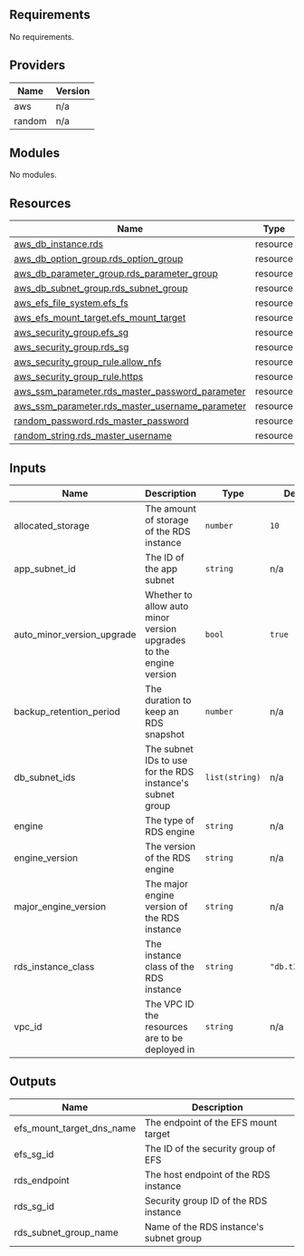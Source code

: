 <!-- BEGIN_TF_DOCS -->
## Requirements

No requirements.

## Providers

| Name | Version |
|------|---------|
| aws | n/a |
| random | n/a |

## Modules

No modules.

## Resources

| Name | Type |
|------|------|
| [aws_db_instance.rds](https://registry.terraform.io/providers/hashicorp/aws/latest/docs/resources/db_instance) | resource |
| [aws_db_option_group.rds_option_group](https://registry.terraform.io/providers/hashicorp/aws/latest/docs/resources/db_option_group) | resource |
| [aws_db_parameter_group.rds_parameter_group](https://registry.terraform.io/providers/hashicorp/aws/latest/docs/resources/db_parameter_group) | resource |
| [aws_db_subnet_group.rds_subnet_group](https://registry.terraform.io/providers/hashicorp/aws/latest/docs/resources/db_subnet_group) | resource |
| [aws_efs_file_system.efs_fs](https://registry.terraform.io/providers/hashicorp/aws/latest/docs/resources/efs_file_system) | resource |
| [aws_efs_mount_target.efs_mount_target](https://registry.terraform.io/providers/hashicorp/aws/latest/docs/resources/efs_mount_target) | resource |
| [aws_security_group.efs_sg](https://registry.terraform.io/providers/hashicorp/aws/latest/docs/resources/security_group) | resource |
| [aws_security_group.rds_sg](https://registry.terraform.io/providers/hashicorp/aws/latest/docs/resources/security_group) | resource |
| [aws_security_group_rule.allow_nfs](https://registry.terraform.io/providers/hashicorp/aws/latest/docs/resources/security_group_rule) | resource |
| [aws_security_group_rule.https](https://registry.terraform.io/providers/hashicorp/aws/latest/docs/resources/security_group_rule) | resource |
| [aws_ssm_parameter.rds_master_password_parameter](https://registry.terraform.io/providers/hashicorp/aws/latest/docs/resources/ssm_parameter) | resource |
| [aws_ssm_parameter.rds_master_username_parameter](https://registry.terraform.io/providers/hashicorp/aws/latest/docs/resources/ssm_parameter) | resource |
| [random_password.rds_master_password](https://registry.terraform.io/providers/hashicorp/random/latest/docs/resources/password) | resource |
| [random_string.rds_master_username](https://registry.terraform.io/providers/hashicorp/random/latest/docs/resources/string) | resource |

## Inputs

| Name | Description | Type | Default | Required |
|------|-------------|------|---------|:--------:|
| allocated_storage | The amount of storage of the RDS instance | `number` | `10` | no |
| app_subnet_id | The ID of the app subnet | `string` | n/a | yes |
| auto_minor_version_upgrade | Whether to allow auto minor version upgrades to the engine version | `bool` | `true` | no |
| backup_retention_period | The duration to keep an RDS snapshot | `number` | n/a | yes |
| db_subnet_ids | The subnet IDs to use for the RDS instance's subnet group | `list(string)` | n/a | yes |
| engine | The type of RDS engine | `string` | n/a | yes |
| engine_version | The version of the RDS engine | `string` | n/a | yes |
| major_engine_version | The major engine version of the RDS instance | `string` | n/a | yes |
| rds_instance_class | The instance class of the RDS instance | `string` | `"db.t3.micro"` | no |
| vpc_id | The VPC ID the resources are to be deployed in | `string` | n/a | yes |

## Outputs

| Name | Description |
|------|-------------|
| efs_mount_target_dns_name | The endpoint of the EFS mount target |
| efs_sg_id | The ID of the security group of EFS |
| rds_endpoint | The host endpoint of the RDS instance |
| rds_sg_id | Security group ID of the RDS instance |
| rds_subnet_group_name | Name of the RDS instance's subnet group |
<!-- END_TF_DOCS -->